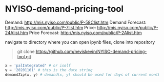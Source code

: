 # NYISO-demand-pricing-tool

Demand: http://mis.nyiso.com/public/P-58Clist.htm
Demand Forecast: http://mis.nyiso.com/public/P-7list.htm
Price: http://mis.nyiso.com/public/P-24Alist.htm
Price Forecast: http://mis.nyiso.com/public/P-2Alist.htm

navigate to directory where you can open ipynb files, clone into repository

> git clone https://github.com/neviskevin/NYISO-demand-pricing-tool.git

```python
x = 'palIntegrated' # or isolf
y = '20201101' # this is the date string
demandZip(x, y) # demand(x, y) should be used for days of current month
```
